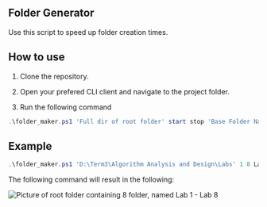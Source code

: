 ## Folder Generator 

Use this script to speed up folder creation times.


## How to use

1. Clone the repository.

2. Open your prefered CLI client and navigate to the project folder.

3. Run the following command

```ps1
.\folder_maker.ps1 'Full dir of root folder' start stop 'Base Folder Name'
```



## Example
```ps1
.\folder_maker.ps1 'D:\Term3\Algorithm Analysis and Design\Labs' 1 8 Lab
```
The following command will result in the following:

![Picture of root folder containing 8 folder, named Lab 1 - Lab 8](https://github.com/partrima/folder-gen/blob/master/folder-output-example.jpg?raw=true)
